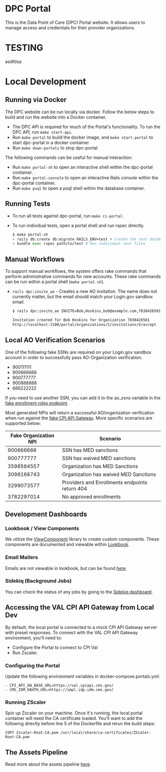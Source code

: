 # DPC Portal

This is the Data Point of Care (DPC) Portal website. It allows users to manage access and credentials for their provider organizations.
# TESTING
asdfdsa
# Local Development

## Running via Docker

The DPC website can be run locally via docker. Follow the below steps to build and run the website into a Docker container.

-   The DPC API is required for much of the Portal's functionality. To run the DPC API, run `make start-api`.
-   Run `make portal` to build the docker image, and `make start-portal` to start dpc-portal in a docker container.
-   Run `make down-portals` to stop dpc-portal.

The following commands can be useful for manual interaction:

-   Run `make portal-sh` to open an interactive shell within the dpc-portal container.
-   Run `make portal-console` to open an interactive Rails console within the dpc-portal container.
-   Run `make psql` to open a psql shell within the database container.

## Running Tests

-   To run all tests against dpc-portal, run `make ci-portal`.
-   To run individual tests, open a portal shell and run rspec directly.

    ```sh
    $ make portal-sh
    > rails db:create db:migrate RAILS_ENV=test # Create the test database
    > bundle exec rspec path/to/test # Run individual test files
    ```

## Manual Workflows

To support manual workflows, the system offers rake commands that perform administrative commands for new accounts. These rake commands can be run within a portal shell (`make portal-sh`).

-   `rails dpc:invite_ao` - Creates a new AO invitation. The name does not currently matter, but the email should match your Login.gov sandbox email.

    ```sh
    $ rails dpc:invite_ao INVITE=Bob,Hoskins,bob@example.com,7838426501

    Invitation created for Bob Hoskins for Organization 7838426501
    http://localhost:3100/portal/organizations/2/invitations/4/accept
    ```

## Local AO Verification Scenarios

One of the following fake SSNs are required on your Login.gov sandbox account in order to successfully pass AO-Organization verification:

-   900111111
-   900666666
-   900777777
-   900888888
-   666222222

If you need to use another SSN, you can add it to the ao_ssns variable in the [fake enrollment roles endpoint](/dpc-portal/spec/support/fake_cpi_gateway.rb).

Most generated NPIs will return a successful AO/organization verification when run against the [fake CPI API Gateway](/dpc-portal/spec/support/fake_cpi_gateway.rb). More specific scenarios are supported below:

| Fake Organization NPI | Scenario                                       |
| --------------------- | ---------------------------------------------- |
| 900666666             | SSN has MED sanctions                          |
| 900777777             | SSN has waived MED sanctions                   |
| 3598564557            | Organization has MED Sanctions                 |
| 3098168743            | Organization has waived MED Sanctions          |
| 3299073577            | Providers and Enrollments endpoints return 404 |
| 3782297014            | No approved enrollments                        |

## Development Dashboards

### Lookbook / View Components

We utilize the [ViewComponent](https://viewcomponent.org/) library to create custom components. These components are documented and viewable within [Lookbook](http://localhost:3100/portal/lookbook).

### Email Mailers

Emails are not viewable in lookbook, but can be found [here](http://localhost:3100/portal/rails/mailers/).

### Sidekiq (Background Jobs)

You can check the status of any jobs by going to the [Sidekiq dashboard](http://localhost:3100/portal/sidekiq).

## Accessing the VAL CPI API Gateway from Local Dev

By default, the local portal is connected to a mock CPI API Gateway server with preset responses. To connect with the VAL CPI API Gateway environment, you'll need to:

-   Configure the Portal to connect to CPI Val
-   Run Zscaler.

### Configuring the Portal

Update the following environment variables in docker-compose.portals.yml:

```
- CPI_API_GW_BASE_URL=https://val.cpiapi.cms.gov/
- CMS_IDM_OAUTH_URL=https://impl.idp.idm.cms.gov/
```

### Running ZScaler

Spin up Zscaler on your machine. Once it's running, the local portal container will need the CA certificate loaded. You'll want to add the following directly before line 5 of the Dockerfile and rerun the build steps:

`COPY Zscaler-Root-CA.pem /usr/local/share/ca-certificates/ZScaler-Root-CA.pem`

## The Assets Pipeline

Read more about the assets pipeline [here](/docs/portal/assets-pipeline.md).
